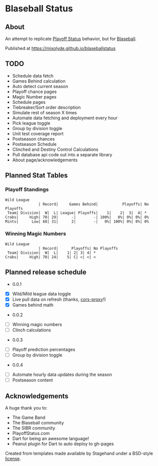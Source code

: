 # Blaseball Status
## About
An attempt to replicate [Playoff Status](http://playoffstatus.com)
 behavior, but for [Blaseball](https://blaseball.com).
 
Published at https://mixolyde.github.io/blaseballstatus

## TODO
* Schedule data fetch
* Games Behind calculation
* Auto detect current season
* Playoff chance pages
* Magic Number pages
* Schedule pages
* Tiebreaker/Sort order description
* Simulate rest of season X times
* Automate data fetching and deployment every hour
* Pick league toggle
* Group by division toggle
* Unit test coverage report
* Postseason chances
* Postseason Schedule
* Clinched and Destiny Control Calculations
* Pull database api code out into a separate library
* About page/acknowledgements

## Planned Stat Tables
### Playoff Standings
```
Wild League
               | Record|     Games Behind|           Playoffs| No Playoffs
 Team| Division|  W|  L| League| Playoffs|    1|    2|  3|  4| *
Crabs|     High| 70| 29|      -|        -| 100%|   0%| 0%| 0%| 0%
Mints|      Low| 68| 31|      2|        -|   0%| 100%| 0%| 0%| 0%
```

### Winning Magic Numbers
```
Wild League
               | Record|      Playoffs| No Playoffs
 Team| Division|  W|  L|    1| 2| 3| 4| *
Crabs|     High| 70| 24|    5| C| <| <| <
```

## Planned release schedule
* 0.0.1 
- [x] Wild/Mild league data toggle
- [x] Live pull data on refresh (thanks, [cors-proxy](https://github.com/Society-for-Internet-Blaseball-Research/cors-proxy)!)
- [x] Games behind math
* 0.0.2
- [ ] Winning magic numbers
- [ ] Clinch calculations
* 0.0.3
- [ ] Playoff prediction percentages
- [ ] Group by division toggle
* 0.0.4
- [ ] Automate hourly data updates during the season
- [ ] Postseason content

## Acknowledgements
A huge thank you to:
* The Game Band
* The Blaseball community
* The SIBR community
* PlayoffStatus.com
* Dart for being an awesome language!
* Peanut plugin for Dart to auto deploy to gh-pages

Created from templates made available by Stagehand under a BSD-style
[license](https://github.com/dart-lang/stagehand/blob/master/LICENSE).
